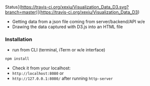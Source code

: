 Status](https://travis-ci.org/xexiu/Visualization_Data_D3.svg?branch=master)](https://travis-ci.org/xexiu/Visualization_Data_D3)

- Getting data from a json file coming from server/backend/API w/e
- Drawing the data captured with D3.js into an HTML file

### Installation
- run from CLI (terminal, iTerm or w/e interface)
```sh 
npm install 
```
- Check it from your localhost: 
- `http://localhost:8080` or 
- `http://127.0.0.1:8080/` after running `http-server`
